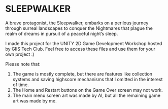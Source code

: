 # SLEEPWALKER
A brave protagonist, the Sleepwalker, embarks on a perilous journey through surreal landscapes to conquer the Nightmares that plague the realm of dreams in pursuit of a peaceful night’s sleep.

I made this project for the UNITY 2D Game Development Workshop hosted by GIIS Tech Club. Feel free to access these files and use them for your own project :)

Please note that:
1) The game is mostly complete, but there are features like collection systems and saving highscore mechanisms that I omitted in the interest of time.
2) The Home and Restart buttons on the Game Over screen may not work.
3) The main menu screen art was made by AI, but all the remaining game art was made by me.
